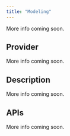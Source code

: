 ```yaml
---
title: "Modeling"
---
```


More info coming soon.

## Provider

More info coming soon.

## Description

More info coming soon.

## APIs

More info coming soon.
